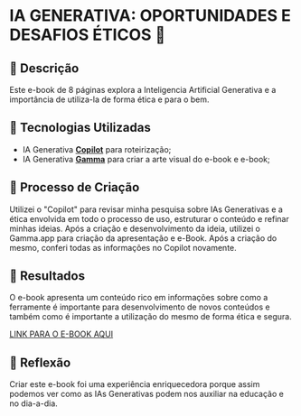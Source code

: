 # IA GENERATIVA: OPORTUNIDADES E DESAFIOS ÉTICOS 🌌

## 📒 Descrição
Este e-book de 8 páginas explora a Inteligencia Artificial Generativa e a importância de utiliza-la de forma ética e para o bem.

## 🤖 Tecnologias Utilizadas
- IA Generativa **[Copilot](https://copilot.microsoft.com/)** para roteirização;
- IA Generativa **[Gamma](https://gamma.app/)** para criar a arte visual do e-book e e-book;

## 🧐 Processo de Criação
Utilizei o "Copilot" para revisar minha pesquisa sobre IAs Generativas e a ética envolvida em todo o processo de uso, estruturar o conteúdo e refinar minhas ideias. Após a criação e desenvolvimento da ideia, utilizei o Gamma.app para criação da apresentação e e-Book. Após a criação do mesmo, conferi todas as informações no Copilot novamente.

## 🚀 Resultados
O e-book apresenta um conteúdo rico em informações sobre como a ferramente é importante para desenvolvimento de novos conteúdos e também como é importante a utilização do mesmo de forma ética e segura.

[LINK PARA O E-BOOK AQUI](https://gamma.app/docs/Inteligencia-Artificial-Generativa-Oportunidades-e-Desafios-Etico-k2mkjj4n55a6mph)

## 💭 Reflexão
Criar este e-book foi uma experiência enriquecedora porque assim podemos ver como as IAs Generativas podem nos auxiliar na educação e no dia-a-dia.


